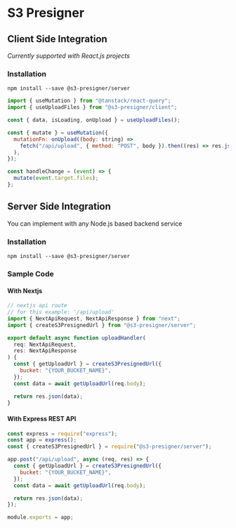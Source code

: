 # S3 Presigner

## Client Side Integration

_Currently supported with React.js projects_

### Installation

`npm install --save @s3-presigner/server`

```jsx
import { useMutation } from "@tanstack/react-query";
import { useUploadFiles } from "@s3-presigner/client";

const { data, isLoading, onUpload } = useUploadFiles();

const { mutate } = useMutation({
  mutationFn: onUpload((body: string) =>
    fetch("/api/upload", { method: "POST", body }).then((res) => res.json())
  ),
});

const handleChange = (event) => {
  mutate(event.target.files);
};
```

## Server Side Integration

You can implement with any Node.js based backend service

### Installation

`npm install --save @s3-presigner/server`

### Sample Code

#### With Nextjs

```js
// nextjs api route
// for this example: '/api/upload'
import { NextApiRequest, NextApiResponse } from "next";
import { createS3PresignedUrl } from "@s3-presigner/server";

export default async function uploadHandler(
  req: NextApiRequest,
  res: NextApiResponse
) {
  const { getUploadUrl } = createS3PresignedUrl({
    bucket: "{YOUR_BUCKET_NAME}",
  });
  const data = await getUploadUrl(req.body);

  return res.json(data);
}
```

#### With Express REST API

```js
const express = require("express");
const app = express();
const { createS3PresignedUrl } = require("@s3-presigner/server");

app.post("/api/upload", async (req, res) => {
  const { getUploadUrl } = createS3PresignedUrl({
    bucket: "{YOUR_BUCKET_NAME}",
  });
  const data = await getUploadUrl(req.body);

  return res.json(data);
});

module.exports = app;
```
